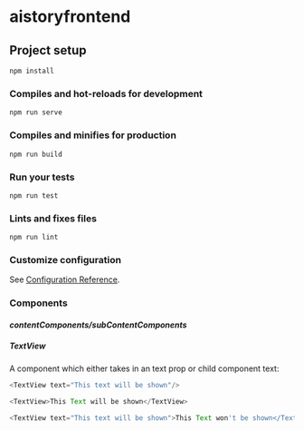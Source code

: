 # aistoryfrontend

## Project setup
```
npm install
```

### Compiles and hot-reloads for development
```
npm run serve
```

### Compiles and minifies for production
```
npm run build
```

### Run your tests
```
npm run test
```

### Lints and fixes files
```
npm run lint
```

### Customize configuration
See [Configuration Reference](https://cli.vuejs.org/config/).


### Components

#### *contentComponents/subContentComponents*

##### TextView

A component which either takes in an text prop or child component text:

````javascript
<TextView text="This text will be shown"/>
````

````javascript
<TextView>This Text will be shown</TextView>
````

````javascript
<TextView text="This text will be shown">This Text won't be shown</TextView>
````